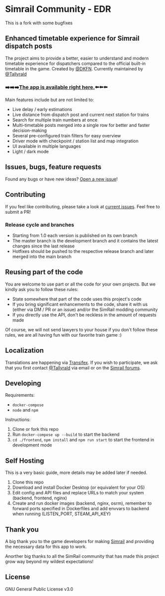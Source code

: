 # Simrail Community - EDR

This is a fork with some bugfixes

## Enhanced timetable experience for Simrail dispatch posts

The project aims to provide a better, easier to understand and modern timetable experience for dispatchers compared to the official built-in timetable in the game. Created by [@DKFN](https://github.com/DKFN). Currently maintained by [@Tallyrald](https://github.com/Tallyrald)

### ➡️➡️➡️[The app is available right here.](https://edr.simrail.app/)⬅️⬅️⬅️

Main features include but are not limited to:

- Live delay / early estimations
- Live distance from dispatch post and current next station for trains
- Search for multiple train numbers at once
- Multi-timetable posts merged into a single row for better and faster decision-making
- Several pre-configured train filters for easy overview
- Driver mode with checkpoint / station list and map integration
- UI available in multiple languages
- Light / dark mode

## Issues, bugs, feature requests

Found any bugs or have new ideas? [Open a new issue](https://github.com/simrail/EDR/issues/new)!

## Contributing

If you feel like contributing, please take a look at [current issues](https://github.com/simrail/EDR/issues). Feel free to submit a PR!

### Release cycle and branches

- Starting from 1.0 each version is published on its own branch
- The master branch is the development branch and it contains the latest changes since the last release
- Hotfixes should be pushed to the respective release branch and later merged into the main branch

## Reusing part of the code

You are welcome to use part or all the code for your own projects. But we kindly ask you to follow these rules:

- State somewhere that part of the code uses this project's code
- If you bring significant enhancements to the code, share it with us (either via DM / PR or an issue) and/or the SimRail modding community
- If you directly use the API, don't be reckless in the amount of requests made

Of course, we will not send lawyers to your house if you don't follow these rules, we are all having fun with our favorite train game :)

## Localization

Translations are happening via [Transifex](https://explore.transifex.com/simrail-community/edr/). If you wish to participate, we ask that you first contact [@Tallyrald](https://github.com/Tallyrald) via email or on the [Simrail forums](https://forum.simrail.eu/profile/782-crypter-emerald/).

## Developing

Requirements:
- `docker-compose`
- `node` and `npm`

Instructions:
1. Clone or fork this repo
2. Run `docker-compose up --build` to start the backend
3. `cd ./frontend`, `npm install` and `npm run start` to start the frontend in development mode

## Self Hosting

This is a very basic guide, more details may be added later if needed.

1. Clone this repo
2. Download and install Docker Desktop (or equivalent for your OS)
3. Edit config and API files and replace URLs to match your system (backend, frontend, nginx)
4. Create and run docker images (backend, nginx, osrm), remember to forward ports specified in Dockerfiles and add envvars to backend when running (LISTEN_PORT, STEAM_API_KEY)

## Thank you

A big thank you to the game developers for making [Simrail](https://store.steampowered.com/app/1422130/SimRail__The_Railway_Simulator/) and providing the necessary data for this app to work.

Anorther big thanks to all the SimRail community that has made this project grow way beyond my wildest expectations!

## License

GNU General Public License v3.0
